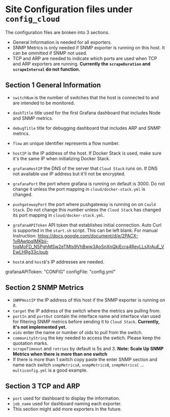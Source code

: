 # Site Configuration files under `config_cloud`
The configuration files are broken into 3 sections.
- General Information is needed for all exporters.
- SNMP Metrics is only needed if SNMP exporter is running on this host. It can be ommitted if SNMP not used.  
- TCP and ARP are needed to indicate which ports are used when TCP and ARP exporters are running. **Currently the `scrapeDuration` and `scrapeInterval` do not function.**

## Section 1 General Information
- `switchNum` is the number of switches that the host is connected to and are intended to be monitored.
- `dashTitle` title used for the first Grafana dashboard that includes Node and SNMP metrics.
- `debugTitle` title for debugging dashboard that includes ARP and SNMP metrics.
- `flow` an unique identifier represents a flow number.
- `hostIP` is the IP address of the host. If Docker Stack is used, make sure it's the same IP when initializing Docker Stack.
- `grafanaHostIP` the DNS of the server that `Cloud Stack` runs on. If DNS not available use IP address but it'll not be encrypted.
- `grafanaPort` the port where grafana is running on default is 3000. Do not change it unless the port mapping in `cloud/docker-stack.yml` is changed.
- `pushgatewayPort` the port where pushgateway is running on on `Could Stack`. Do not change this number unless the `Cloud Stack` has changed its port mapping in `cloud/docker-stack.yml`.

- `grafanaAPIToken` API token that establishes initial connection. Auto Curl is supported in the `start.sh` script. This can be left blank. For manual
Instruction: https://docs.google.com/document/d/e/2PACX-1vRAwtpqlMKbii-hiqMoFD_N5PghMSw2eTMts9VhBww3AoSnXnQkjEcra4ReyLLsXrAuE_VEwLHRg33c/pub

- `hostA` and `hostB`'s IP addresses are needed.

grafanaAPIToken: "CONFIG"
configFile: "config.yml"

## Section 2 SNMP Metrics
- `SNMPHostIP` the IP address of this host if the SNMP exporter is running on it.
- `target` the IP address of the switch where the metrics are pulling from.
- `portIn` and `portOut` contain the interface name and interface vlan used for filtering SNMP metrics before sending it to `Cloud Stack`. **Currently, it's not implemented yet.**
- `oids` enter the name or number of oids to pull from the switch.
- `communityString` the key needed to access the swtich. Please keep the quotation marks.
- `scrapeTimeout` and `retries` by default is 5s and 3.
**Note: Scale Up SNMP Metrics when there is more than one switch**
- If there is more than 1 switch copy paste the enter SNMP section and name each switch `snmpMetricsA`, `snmpMetricsB`, `snmpMetricsC` ... `multiconfig.yml` is a good example.


## Section 3 TCP and ARP
- `port` used for dashboard to display the information.
- `job_name` used for dashboard naming each exporter.
- This section might add more exporters in the future. 